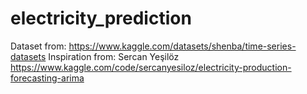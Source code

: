 # electricity_prediction
Dataset from: https://www.kaggle.com/datasets/shenba/time-series-datasets
Inspiration from: Sercan Yeşilöz https://www.kaggle.com/code/sercanyesiloz/electricity-production-forecasting-arima
